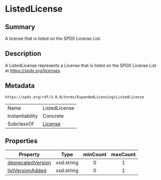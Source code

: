 <!-- Automatically generated by spec-parser v2.1.0 on 2024-06-17T10:36:57.838737+00:00 -->
<!-- SPDX-License-Identifier: Community-Spec-1.0 -->

# ListedLicense

## Summary

A license that is listed on the SPDX License List.


## Description

A ListedLicense represents a License that is listed on the SPDX License List
at https://spdx.org/licenses.


## Metadata

`https://spdx.org/rdf/3.0.0/terms/ExpandedLicensing/ListedLicense`


| | |
|---|---|
| Name | ListedLicense |
| Instantiability | Concrete |
| SubclassOf | [License](../Classes/License.md) |




## Properties

| Property | Type | minCount | maxCount |
|---|---|:---:|:---:|
| [deprecatedVersion](../Properties/deprecatedVersion.md) | xsd:string | 0 | 1 |
| [listVersionAdded](../Properties/listVersionAdded.md) | xsd:string | 0 | 1 |


